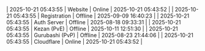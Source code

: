 | 2025-10-21 05:43:55 | Website | Online | 2025-10-21 05:43:52 |
| 2025-10-21 05:43:55 | Registration | Offline | 2025-09-09 16:40:23 |
| 2025-10-21 05:43:55 | Auth Server | Offline | 2025-08-18 09:33:31 |
| 2025-10-21 05:43:55 | Kezan (PvE) | Offline | 2025-10-11 12:51:30 |
| 2025-10-21 05:43:55 | Gurubashi (PvP) | Offline | 2025-08-23 21:44:06 |
| 2025-10-21 05:43:55 | Cloudflare | Online | 2025-10-21 05:43:52 |
